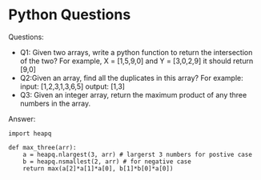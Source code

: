 # Python Questions #
Questions:
* Q1:  Given two arrays, write a python function to return the intersection of the two? For example, X = [1,5,9,0] and Y = [3,0,2,9] it should return [9,0]
* Q2:Given an array, find all the duplicates in this array? For example: input: [1,2,3,1,3,6,5] output: [1,3]
* Q3: Given an integer array, return the maximum product of any three numbers in the array.



Answer:

```
import heapq

def max_three(arr):
    a = heapq.nlargest(3, arr) # largerst 3 numbers for postive case
    b = heapq.nsmallest(2, arr) # for negative case
    return max(a[2]*a[1]*a[0], b[1]*b[0]*a[0])
```

